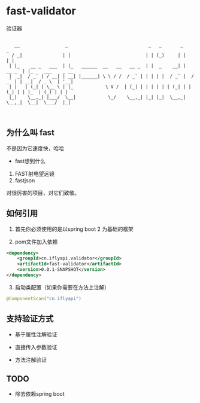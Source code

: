 # fast-validator
验证器

```text

   __                 _                              _   _       _           _                  
  / _|               | |                            | | (_)     | |         | |                 
 | |_    __ _   ___  | |_   ______  __   __   __ _  | |  _    __| |   __ _  | |_    ___    _ __ 
 |  _|  / _` | / __| | __| |______| \ \ / /  / _` | | | | |  / _` |  / _` | | __|  / _ \  | '__|
 | |   | (_| | \__ \ | |_            \ V /  | (_| | | | | | | (_| | | (_| | | |_  | (_) | | |   
 |_|    \__,_| |___/  \__|            \_/    \__,_| |_| |_|  \__,_|  \__,_|  \__|  \___/  |_|   
                                                                                                
                                                                                                
```

## 为什么叫 fast 

不是因为它速度快，哈哈

- fast想到什么

1. FAST射电望远镜
2. fastjson  

对很厉害的项目，对它们致敬。 

## 如何引用

1. 首先你必须使用的是以spring boot 2 为基础的框架

2. pom文件加入依赖

```xml
<dependency>
	<groupId>cn.iflyapi.validator</groupId>
	<artifactId>fast-validator</artifactId>
	<version>0.0.1-SNAPSHOT</version>
</dependency>
```
3. 启动类配置（如果你需要在方法上注解）

```java
@ComponentScan("cn.iflyapi")
```
                   
## 支持验证方式

- 基于属性注解验证

- 直接传入参数验证

- 方法注解验证                      

## TODO 
 
- 除去依赖spring boot